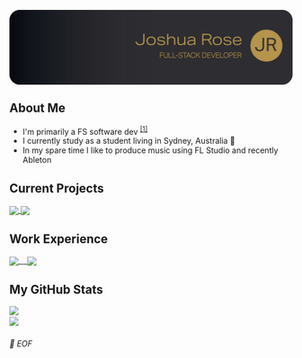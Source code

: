 <p>
  <a href="https://github.com/JoshuaDanielRose">
    <img
      align="center"
      src="https://github.com/JoshuaDanielRose/JoshuaDanielRose/blob/main/res/MAIN.jpg?raw=true"
    </img>
  </a>
</p>
<p>
  <h2 align="left">About Me</h2>
  <ul>
    <li>I'm primarily a FS software dev <sup><a href="#fn-1">[1]</a></sup></li>
    <li>I currently study as a student living in Sydney, Australia 🦘</li>
    <li>In my spare time I like to produce music using FL Studio and recently Ableton</li>
  </ul>
</p>
<p>
  <h2 align="left">Current Projects</h2>
  <a href="https://github.com/anuraghazra/github-readme-stats">
    <img 
      align="center" 
      src="https://github-readme-stats.vercel.app/api/pin/?username=JoshuaDanielRose&repo=framework&show_owner=true"
    </img>
  </a>
  <a href="https://github.com/anuraghazra/convoychat">
    <img 
      align="center"
      src="https://github-readme-stats.vercel.app/api/pin/?username=anuraghazra&repo=convoychat"
    </img>
  </a>
</p>
<p>
  <h2 align="left">Work Experience</h2>
  <a href="https://www.bravurasolutions.com/australia/">
    <kbd><img 
      align="center" 
      height="65" 
      src="https://cpp-prod-seek-company-image-uploads.s3.ap-southeast-2.amazonaws.com/814426/logo/657ae531-bcca-11ea-86d1-e52bae5cc086.png"/>
     </kbd>
  </a>
  <a href="https://centelon.com/">
    &nbsp;
    <kbd><img 
      align="center" 
      height="65" 
      src="https://res.cloudinary.com/crunchbase-production/image/upload/c_lpad,f_auto,q_auto:eco,dpr_1/cihaxvnkshd6s5flqmut"/>
    </kbd>
  </a>
</p>
<p>
  <h2 align="left">My GitHub Stats</h2>
  <a href="https://github.com/JoshuaDanielRose/github-readme-stats">
    <img src="https://github-readme-stats.vercel.app/api?username=JoshuaDanielRose&theme=vue&border_radius=0&show_icons=true&hide_rank=true&include_all_commits=true&custom_title=Github Statistics&hide_border=true&count_private=true&hide=contribs,issues">
    </img>
  </a>
  <br>
  <a href="https://github.com/JoshuaDanielRose/github-readme-stats">
    <img 
      src="https://github-readme-stats.vercel.app/api/wakatime?username=JoshuaDanielRose&custom_title=Weekly%20Statistics&layout=compact">
    </img>
  </a>
</p>

<h6>💾 EOF</h6>

[^1]: Undertaking a Grad Certificate III at Sydney TAFE University in Web Dev
